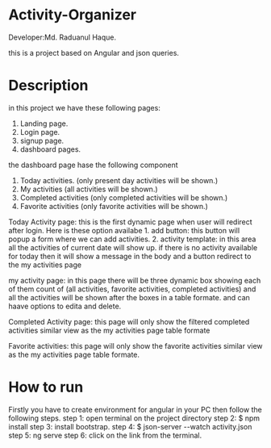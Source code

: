 # Activity-Organizer
Developer:Md. Raduanul Haque.

this is a project based on Angular and json queries.

# Description
in this project we have these following pages:
1. Landing page.
2. Login page.
3. signup page.
4. dashboard pages.

the dashboard page hase the following component
1. Today activities. (only present day activities will be shown.)
2. My activities (all activities will be shown.)
3. Completed activities (only completed activities will be shown.)
4. Favorite activities (only favorite activities will be shown.)

Today Activity page:
this is the first dynamic page when user will redirect after login.
Here is these option availabe 
    1. add button: 
        this button will popup a form where we can add activities.
    2. activity template:
        in this area all the activities of current date will show up.
        if there is no activity available for today then it will show a message in the body and a button redirect to the my activities page

my activity page: 
in this page there will be three dynamic box showing each of them count of (all activities, favorite activities, completed activities)
and all the activities will be shown after the boxes in a table formate.
and can haave options to edita and delete.

Completed Activity page: 
this page will only show the filtered completed activities similar view as the my activities page table formate

Favorite activities: 
this page will only show the favorite activities similar view as the my activities page table formate.

# How to run 
Firstly you have to create environment for angular in your PC then follow the following steps.
step 1: open terminal on the project directory
step 2: $ npm install
step 3: install bootstrap.
step 4: $ json-server --watch activity.json
step 5: ng serve 
step 6: click on the link from the terminal.